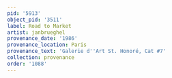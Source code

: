 ```yaml
---
pid: '5913'
object_pid: '3511'
label: Road to Market
artist: janbrueghel
provenance_date: '1986'
provenance_location: Paris
provenance_text: 'Galerie d''Art St. Honoré, Cat #7'
collection: provenance
order: '1088'
---
```

